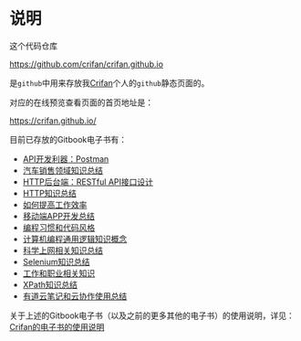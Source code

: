 # 说明

这个代码仓库

https://github.com/crifan/crifan.github.io

是`github`中用来存放我[Crifan](https://github.com/crifan)个人的`github`静态页面的。

对应的在线预览查看页面的首页地址是：

https://crifan.github.io/

目前已存放的Gitbook电子书有：

- [API开发利器：Postman](https://crifan.github.io/api_tool_postman/website)
- [汽车销售领域知识总结](https://crifan.github.io/automobile_sales_summary/website)
- [HTTP后台端：RESTful API接口设计](https://crifan.github.io/http_restful_api/website)
- [HTTP知识总结](https://crifan.github.io/http_summary/website)
- [如何提高工作效率](https://crifan.github.io/improve_work_efficiency/website)
- [移动端APP开发总结](https://crifan.github.io/mobiel_app_summary/website)
- [编程习惯和代码风格](https://crifan.github.io/program_code_style/website)
- [计算机编程通用逻辑知识概念](https://crifan.github.io/program_common_logic/website)
- [科学上网相关知识总结](https://crifan.github.io/scientific_network_summary/website)
- [Selenium知识总结](https://crifan.github.io/selenium_summary/website)
- [工作和职业相关知识](https://crifan.github.io/work_job_summary/website)
- [XPath知识总结](https://crifan.github.io/xpath_summary/website)
- [有道云笔记和云协作使用总结](https://crifan.github.io/youdao_note_summary/website)

关于上述的Gitbook电子书（以及之前的更多其他的电子书）的使用说明，详见：[Crifan的电子书的使用说明](https://github.com/crifan/crifan_ebook_readme)